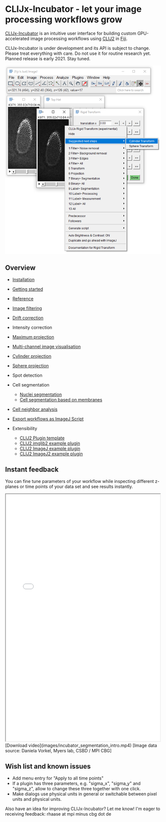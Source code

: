 # CLIJx-Incubator - let your image processing workflows grow
[CLIJx-Incubator](https://clij.github.io/incubator) is an intuitive user interface for building custom GPU-accelerated image processing workflows using [CLIJ2](https://clij.github.io) in [Fiji](https://fiji.sc).

CLIJx-Incubator is under development and its API is subject to change. Please treat everything with care.
Do not use it for routine research yet. Planned release is early 2021. Stay tuned.

![Image](images/suggestions.png)


## Overview
* [Installation](https://clij.github.io/incubator/installation)
* [Getting started](https://clij.github.io/incubator/getting_started)
* [Reference](https://clij.github.io/incubator/reference)

* [Image filtering](https://clij.github.io/incubator/filtering)
* [Drift correction](https://clij.github.io/incubator/drift_correction)
* Intensity correction

* [Maximum projection](https://clij.github.io/incubator/intensity_projection)
* [Multi-channel image visualisation](https://clij.github.io/incubator/multi_channel_support)
* [Cylinder projection](https://clij.github.io/incubator/cylinder_projection)
* [Sphere projection](https://clij.github.io/incubator/sphere_projection)
* Spot detection
* Cell segmentation
  * [Nuclei segmentation](https://clij.github.io/incubator/segmentation_nuclei)
  * [Cell segmentation based on membranes](https://clij.github.io/incubator/segmentation_cells)
* [Cell neighbor analysis](https://clij.github.io/incubator/neighbor_analysis_generated)

* [Export workflows as ImageJ Script](https://clij.github.io/incubator/macro_export)

* Extensibility
  * [CLIJ2 Plugin template](https://github.com/clij/clij2-plugin-template)
  * [CLIJ2 imglib2 example plugin](https://github.com/haesleinhuepf/clijx-incubator-imglib2)
  * [CLIJ2 ImageJ example plugin](https://github.com/haesleinhuepf/clijx-incubator-imagej1)
  * [CLIJ2 ImageJ2 example plugin](https://github.com/haesleinhuepf/clijx-incubator-imagej2)


## Instant feedback
You can fine tune parameters of your workflow while inspecting different z-planes or time points of your data set and see results instantly.
<iframe src="images/incubator_segmentation_intro.mp4" width="500" height="800"></iframe>
[Download video](images/incubator_segmentation_intro.mp4) [Image data source: Daniela Vorkel, Myers lab, CSBD / MPI CBG]




## Wish list and known issues
* Add menu entry for "Apply to all time points"
* If a plugin has three parameters, e.g. "sigma_x", "sigma_y" and "sigma_z", allow to change these three together with one click.
* Make dialogs use physical units in general or switchable between pixel units and physical units.

Also have an idea for improving CLIJx-Incubator? Let me know! I'm eager to receiving feedback: rhaase at mpi minus cbg dot de



